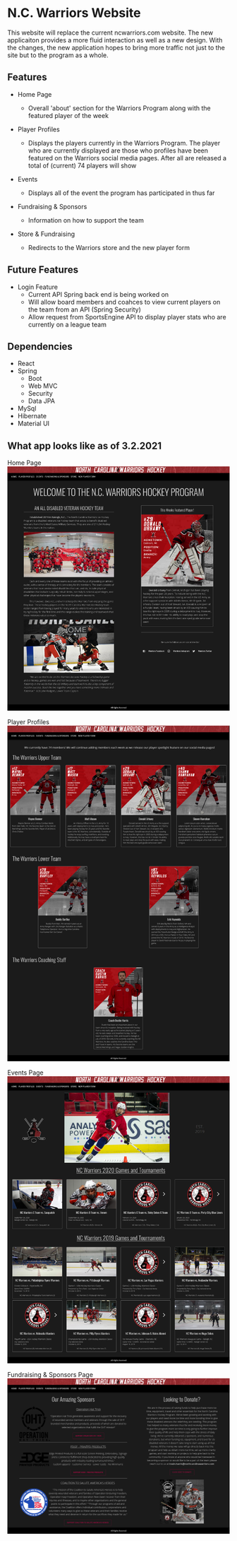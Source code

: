 # N.C. Warriors Website
This website will replace the current ncwarriors.com website. The new applicaiton provides a more fluid interaction as well as a new design. With the changes, the new application hopes to bring more traffic not just to the site but to the program as a whole. 


## Features
- Home Page
  - Overall 'about' section for the Warriors Program along with the featured player of the week

- Player Profiles
  - Displays the players currently in the Warriors Program. The player who are currently displayed are those who profiles have been featured on the Warriors social media pages. After all are released a total of (current) 74 players will show

- Events
  - Displays all of the event the program has participated in thus far

- Fundraising & Sponsors
  - Information on how to support the team
  
- Store & Fundraising
  - Redirects to the Warriors store and the new player form
  
## Future Features
- Login Feature
  - Current API Spring back end is being worked on
  - Will allow board members and coahces to view current players on the team from an API (Spring Security)
  - Allow request from SportsEngine API to display player stats who are currently on a league team

## Dependencies
- React
- Spring
  - Boot
  - Web MVC
  - Security
  - Data JPA
- MySql
- Hibernate
- Material UI

## What app looks like as of 3.2.2021
Home Page
![alt text](https://github.com/moreno-e/NC-Warriors-Website/blob/main/Screenshot_HomePage1.png)

Player Profiles
![alt text](https://github.com/moreno-e/NC-Warriors-Website/blob/main/Screenshot_PlayerProfilesPage.png)

Events Page
![alt text](https://github.com/moreno-e/NC-Warriors-Website/blob/main/Screenshot_EventsPage1.png)

Fundraising & Sponsors Page
![alt text](https://github.com/moreno-e/NC-Warriors-Website/blob/main/Screenshot_FundraisingSponsorsPage1.png)

